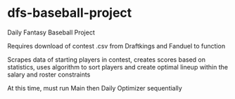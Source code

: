 # dfs-baseball-project
Daily Fantasy Baseball Project

Requires download of contest .csv from Draftkings and Fanduel to function

Scrapes data of starting players in contest, creates scores based on statistics, uses algorithm to sort players and create optimal lineup within the salary and roster constraints

At this time, must run Main then Daily Optimizer sequentially

